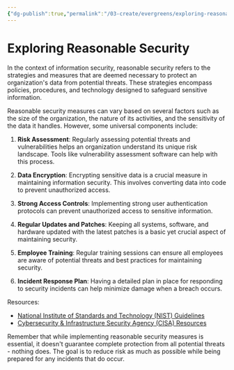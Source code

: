 ```yaml
---
{"dg-publish":true,"permalink":"/03-create/evergreens/exploring-reasonable-security/","title":"Exploring Reasonable Security","tags":["cybersecurity","information-security"]}
---
```


# Exploring Reasonable Security 

In the context of information security, reasonable security refers to the strategies and measures that are deemed necessary to protect an organization's data from potential threats. These strategies encompass policies, procedures, and technology designed to safeguard sensitive information.

Reasonable security measures can vary based on several factors such as the size of the organization, the nature of its activities, and the sensitivity of the data it handles. However, some universal components include:

1. **Risk Assessment**: Regularly assessing potential threats and vulnerabilities helps an organization understand its unique risk landscape. Tools like vulnerability assessment software can help with this process.

2. **Data Encryption**: Encrypting sensitive data is a crucial measure in maintaining information security. This involves converting data into code to prevent unauthorized access.

3. **Strong Access Controls**: Implementing strong user authentication protocols can prevent unauthorized access to sensitive information.

4. **Regular Updates and Patches**: Keeping all systems, software, and hardware updated with the latest patches is a basic yet crucial aspect of maintaining security.

5. **Employee Training**: Regular training sessions can ensure all employees are aware of potential threats and best practices for maintaining security.

6. **Incident Response Plan**: Having a detailed plan in place for responding to security incidents can help minimize damage when a breach occurs.

  Resources: 
- [National Institute of Standards and Technology (NIST) Guidelines](https://www.nist.gov/cyberframework)
- [Cybersecurity & Infrastructure Security Agency (CISA) Resources](https://www.cisa.gov/cybersecurity)

Remember that while implementing reasonable security measures is essential, it doesn't guarantee complete protection from all potential threats - nothing does. The goal is to reduce risk as much as possible while being prepared for any incidents that do occur.

